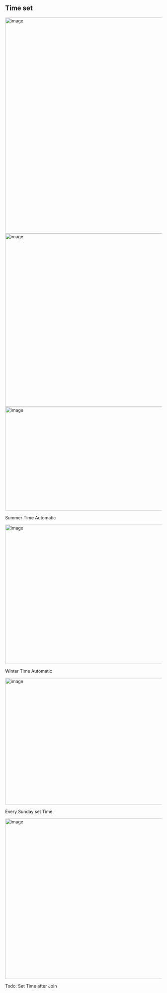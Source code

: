 ## Time set
<img width="630" height="694" alt="image" src="https://github.com/user-attachments/assets/7ab23a0d-96bd-413a-844f-a31b4c1f5ae0" />



<img width="813" height="558" alt="image" src="https://github.com/user-attachments/assets/1dce6109-6ad8-4563-9be3-eba6b8d7bd66" />


<img width="614" height="334" alt="image" src="https://github.com/user-attachments/assets/3b852a93-52d4-432b-80b7-06fb02f53f5e" />


Summer Time Automatic

<img width="1049" height="448" alt="image" src="https://github.com/user-attachments/assets/b4d4e3a8-645a-4418-bc22-7a3b2b31a400" />

Winter Time Automatic

<img width="999" height="407" alt="image" src="https://github.com/user-attachments/assets/802c26ee-d469-49a5-8006-57aef8d8f50c" />

Every Sunday set Time

<img width="867" height="516" alt="image" src="https://github.com/user-attachments/assets/cea34db6-b328-48d6-ba86-111908f647c1" />

Todo:
Set Time after Join







